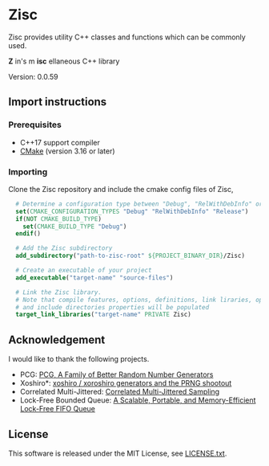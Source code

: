 # Zisc #

Zisc provides utility C++ classes and functions which can be commonly used.

**Z** in's m **isc** ellaneous C++ library

Version: 0.0.59

## Import instructions ##

### Prerequisites ###

* C++17 support compiler
* [CMake](https://cmake.org/) (version 3.16 or later)

### Importing ###

Clone the Zisc repository and include the cmake config files of Zisc,

```cmake
  # Determine a configuration type between "Debug", "RelWithDebInfo" or "Release"
  set(CMAKE_CONFIGURATION_TYPES "Debug" "RelWithDebInfo" "Release")
  if(NOT CMAKE_BUILD_TYPE)
    set(CMAKE_BUILD_TYPE "Debug")
  endif()

  # Add the Zisc subdirectory
  add_subdirectory("path-to-zisc-root" ${PROJECT_BINARY_DIR}/Zisc)

  # Create an executable of your project
  add_executable("target-name" "source-files")

  # Link the Zisc library.
  # Note that compile features, options, definitions, link liraries, options
  # and include directories properties will be populated
  target_link_libraries("target-name" PRIVATE Zisc)
```

## Acknowledgement ##

I would like to thank the following projects.

* PCG: [PCG, A Family of Better Random Number Generators](http://www.pcg-random.org/)
* Xoshiro\*: [xoshiro / xoroshiro generators and the PRNG shootout](http://xoshiro.di.unimi.it/)
* Correlated Multi-Jittered: [Correlated Multi-Jittered Sampling](https://graphics.pixar.com/library/MultiJitteredSampling/paper.pdf)
* Lock-Free Bounded Queue: [A Scalable, Portable, and Memory-Efficient Lock-Free FIFO Queue](https://arxiv.org/abs/1908.04511)

## License ##

This software is released under the MIT License,
see [LICENSE.txt](LICENSE.txt).
